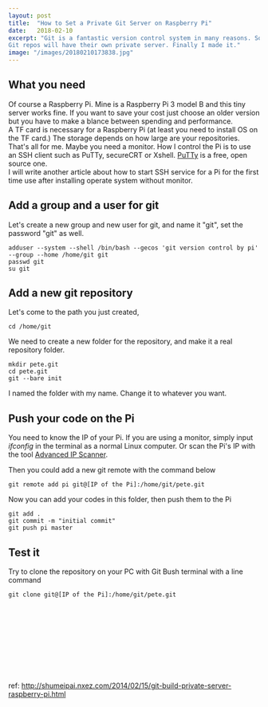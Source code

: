 ```yaml
---
layout: post
title:  "How to Set a Private Git Server on Raspberry Pi"
date:   2018-02-10
excerpt: "Git is a fantastic version control system in many reasons. Sometimes I think if the Raspberry Pi could be used as a git server in my home, all my
Git repos will have their own private server. Finally I made it."
image: "/images/20180210173838.jpg"
---
```


## What you need


Of course a Raspberry Pi. Mine is a Raspberry Pi 3 model B and this tiny server works fine. If you want to save your cost just choose an older version but you have to make a blance between spending and performance.  
A TF card is necessary for a Raspberry Pi (at least you need to install OS on the TF card.) The storage depends on how large are your repositories.  
That's all for me. Maybe you need a monitor. How I control the Pi is to use an SSH client such as PuTTy, secureCRT or Xshell. [PuTTy](https://www.putty.org/) is a free, open source one.  
I will write another article about how to start SSH service for a Pi for the first time use after installing operate system without monitor.  

## Add a group and a user for git

Let's create a new group and new user for git, and name it "git", set the password "git" as well.
```
adduser --system --shell /bin/bash --gecos 'git version control by pi' --group --home /home/git git        
passwd git     
su git
```

## Add a new git repository

Let's come to the path you just created,  
```
cd /home/git
```
We need to create a new folder for the repository, and make it a real repository folder.  
```
mkdir pete.git
cd pete.git
git --bare init
```
I named the folder with my name. Change it to whatever you want.  

## Push your code on the Pi

You need to know the IP of your Pi. If you are using a monitor, simply input <i>ifconfig</i> in the terminal as a normal Linux computer. Or scan the Pi's IP with the tool [Advanced IP Scanner](http://www.advanced-ip-scanner.com/).

Then you could add a new git remote with the command below
```
git remote add pi git@[IP of the Pi]:/home/git/pete.git
```
Now you can add your codes in this folder, then push them to the Pi
```
git add .
git commit -m "initial commit"
git push pi master
```

## Test it

Try to clone the repository on your PC with Git Bush terminal with a line command   
```
git clone git@[IP of the Pi]:/home/git/pete.git
```
<br><br><br><br><br><br><br><br><br>
ref: http://shumeipai.nxez.com/2014/02/15/git-build-private-server-raspberry-pi.html

